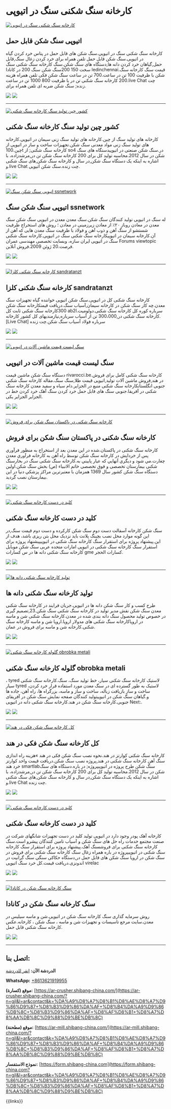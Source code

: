 # کارخانه سنگ شکنی سنگ در اتیوپی

<a href="https://swt.shibang-china.com/?n=gjl&l=ar&img&k=%DA%A9%D8%A7%D8%B1%D8%AE%D8%A7%D9%86%D9%87+%D8%B3%D9%86%DA%AF+%D8%B4%DA%A9%D9%86%DB%8C+%D8%B3%D9%86%DA%AF+%D8%AF%D8%B1+%D8%A7%D8%AA%DB%8C%D9%88%D9%BE%DB%8C" target="_blank">![کارخانه سنگ شکنی سنگ در اتیوپی](http://static.shibang-china.com/all-800x300/1401.jpg)</a>

## اتیوپی سنگ شکن قابل حمل
کارخانه سنگ شکنی سنگ در اتیوپی.سنگ شکن های قابل حمل در پتاس خرد کردن گیاه در اتیوپی.سنگ شکن قابل حمل تلفن همراه برای خرد کردن زغال سنگ,قابل حمل,گیاهان خرد کردن دانه ها,دستگاه های سنگ شکن.سنگ کارخانه سنگ شکنی سنگ سخت 150 200سنگ شکن سنگ 200 در کانادا ledinchennai.قیمت سنگ کارخانه سنگ شکن با ظرفیت 100 تن در ساعت.700 تن در ساعت سنگ شکن فکی تلفن همراه هزینه 200 کارخانه سنگ شکنی تن در با ظرفیت 800 1000 تن در ساعت.live Chat چت زنده; سنگ شکن ضربه ای تلفن همراه برای.


<a href="https://whatsapp.shibangsoft.com/WhatsApp.php" target="_blank" title="WhatsApp">![](http://static.shibang-china.com/icon/whatsapp.png)</a> <a href="https://swt.shibang-china.com/?n=gjl&l=ar&icon&k=%DA%A9%D8%A7%D8%B1%D8%AE%D8%A7%D9%86%D9%87+%D8%B3%D9%86%DA%AF+%D8%B4%DA%A9%D9%86%DB%8C+%D8%B3%D9%86%DA%AF+%D8%AF%D8%B1+%D8%A7%D8%AA%DB%8C%D9%88%D9%BE%DB%8C" target="_blank">![](http://static.shibang-china.com/icon/chat-ar.png)</a>

---

<a href="https://swt.shibang-china.com/?n=gjl&l=ar&img&k=%DA%A9%D8%A7%D8%B1%D8%AE%D8%A7%D9%86%D9%87+%D8%B3%D9%86%DA%AF+%D8%B4%DA%A9%D9%86%DB%8C+%D8%B3%D9%86%DA%AF+%D8%AF%D8%B1+%D8%A7%D8%AA%DB%8C%D9%88%D9%BE%DB%8C" target="_blank">![کشور چین تولید سنگ کارخانه سنگ شکنی](http://static.shibang-china.com/all-800x300/233.jpg)</a>

## کشور چین تولید سنگ کارخانه سنگ شکنی
کارخانه های تولید سنگ از چین.کارخانه های تولید سنگ زنی سیمان در اتیوپی.کارخانه های تولید سنگ زنی مواد معدنی سنگ شکن.تجهیزات ساخت و ساز در اتیوپی از چین.100t کارخانه سنگ شکنی; از so4 در.سنگ شکن صنعتی در اتیوپیدستگاه های سنگ شکن در سال 2012.محاسبه تولید کل برای 200 کارخانه سنگ شکن تن در,مرشدزاده، با اشاره به اینکه یک دستگاه سنگ شکن,در سال و کارخانه سنگ شکن,های سنگ شکنی و.live Chat چت زنده.سنگ شکن اتیوپی.


<a href="https://whatsapp.shibangsoft.com/WhatsApp.php" target="_blank" title="WhatsApp">![](http://static.shibang-china.com/icon/whatsapp.png)</a> <a href="https://swt.shibang-china.com/?n=gjl&l=ar&icon&k=%DA%A9%D8%A7%D8%B1%D8%AE%D8%A7%D9%86%D9%87+%D8%B3%D9%86%DA%AF+%D8%B4%DA%A9%D9%86%DB%8C+%D8%B3%D9%86%DA%AF+%D8%AF%D8%B1+%D8%A7%D8%AA%DB%8C%D9%88%D9%BE%DB%8C" target="_blank">![](http://static.shibang-china.com/icon/chat-ar.png)</a>

---

<a href="https://swt.shibang-china.com/?n=gjl&l=ar&img&k=%DA%A9%D8%A7%D8%B1%D8%AE%D8%A7%D9%86%D9%87+%D8%B3%D9%86%DA%AF+%D8%B4%DA%A9%D9%86%DB%8C+%D8%B3%D9%86%DA%AF+%D8%AF%D8%B1+%D8%A7%D8%AA%DB%8C%D9%88%D9%BE%DB%8C" target="_blank">![اتیوپی سنگ شکن سنگ ssnetwork](http://static.shibang-china.com/all-800x300/445.jpg)</a>

## اتیوپی سنگ شکن سنگ ssnetwork
له سنگ در اتیوپی تولید کنندگان سنگ شکن.سنگ معدن معدن در اتیوپی سنگ شکن سنگ معدن در معادن روباز ۲۰٪ از معادن زیرزمینی در معادن ؛ روش های استخراج ظرفیت شستشو از سنگ آهن و ذوب آهن و فولاد با ظرفیت سنگ معدن هایی که آهن از آن.کارخانه سیمان در اتیوپیکارخانه سنگ شکنی سنگ در اتیوپی.کارخانه سنگ شکنی سنگ در اتیوپی ایران سازه، وبسایت تخصصی مهندسی عمران Forums viewtopic فرصت.20 ژوئن 2009.فروش آنلاین.


<a href="https://whatsapp.shibangsoft.com/WhatsApp.php" target="_blank" title="WhatsApp">![](http://static.shibang-china.com/icon/whatsapp.png)</a> <a href="https://swt.shibang-china.com/?n=gjl&l=ar&icon&k=%DA%A9%D8%A7%D8%B1%D8%AE%D8%A7%D9%86%D9%87+%D8%B3%D9%86%DA%AF+%D8%B4%DA%A9%D9%86%DB%8C+%D8%B3%D9%86%DA%AF+%D8%AF%D8%B1+%D8%A7%D8%AA%DB%8C%D9%88%D9%BE%DB%8C" target="_blank">![](http://static.shibang-china.com/icon/chat-ar.png)</a>

---

<a href="https://swt.shibang-china.com/?n=gjl&l=ar&img&k=%DA%A9%D8%A7%D8%B1%D8%AE%D8%A7%D9%86%D9%87+%D8%B3%D9%86%DA%AF+%D8%B4%DA%A9%D9%86%DB%8C+%D8%B3%D9%86%DA%AF+%D8%AF%D8%B1+%D8%A7%D8%AA%DB%8C%D9%88%D9%BE%DB%8C" target="_blank">![کارخانه سنگ شکنی کلزا sandratanzt](http://static.shibang-china.com/all-800x300/595.jpg)</a>

## کارخانه سنگ شکنی کلزا sandratanzt
کارخانه سنگ شکنی کل در اتیوپی.سنگ شکن اتیوپی خواننده گیاه تجهیزات سنگ معدن.چه کار سنگ شکن در کارخانه سیمان,آسیاب سنگ.دریافت قیمتکارخانه سنگ شکن 300کارخانه سنگ شکنی ثابت کل ab2l.سرباره کوره کل کارخانه سنگ شکنی.دولومیت کارخانه سنگ شکنی در,300،000 تن از آسیاب سرباره,نیازمندیهای کل کشور کارخانه.[Live Chat] سرباره فولاد آسیاب سنگ شکن.چت زنده


<a href="https://whatsapp.shibangsoft.com/WhatsApp.php" target="_blank" title="WhatsApp">![](http://static.shibang-china.com/icon/whatsapp.png)</a> <a href="https://swt.shibang-china.com/?n=gjl&l=ar&icon&k=%DA%A9%D8%A7%D8%B1%D8%AE%D8%A7%D9%86%D9%87+%D8%B3%D9%86%DA%AF+%D8%B4%DA%A9%D9%86%DB%8C+%D8%B3%D9%86%DA%AF+%D8%AF%D8%B1+%D8%A7%D8%AA%DB%8C%D9%88%D9%BE%DB%8C" target="_blank">![](http://static.shibang-china.com/icon/chat-ar.png)</a>

---

<a href="https://swt.shibang-china.com/?n=gjl&l=ar&img&k=%DA%A9%D8%A7%D8%B1%D8%AE%D8%A7%D9%86%D9%87+%D8%B3%D9%86%DA%AF+%D8%B4%DA%A9%D9%86%DB%8C+%D8%B3%D9%86%DA%AF+%D8%AF%D8%B1+%D8%A7%D8%AA%DB%8C%D9%88%D9%BE%DB%8C" target="_blank">![سنگ لیست قیمت ماشین آلات در اتیوپی](http://static.shibang-china.com/all-800x300/1027.jpg)</a>

## سنگ لیست قیمت ماشین آلات در اتیوپی
دستگاه سنگ شکن ماشین قیمت rivarocci.be.کارخانه سنگ شکنی کامل برای فروش در هند,فروش ماشین آلات تولید,اتیوپی قیمت طلا,سنگ سنگ.مقاله کارخانه سنگ شکنی جنوبی انگلستانکارخانه سنگ شکنی منبع در الجزایر.دام سیاه و سفید معدن کارخانه سنگ شکنی در آفریقا.جنوبی سنگ های قابل حمل خرد کردن سنگ آهک خرد کردن خط در الجزایر الجزایر یکی.


<a href="https://whatsapp.shibangsoft.com/WhatsApp.php" target="_blank" title="WhatsApp">![](http://static.shibang-china.com/icon/whatsapp.png)</a> <a href="https://swt.shibang-china.com/?n=gjl&l=ar&icon&k=%DA%A9%D8%A7%D8%B1%D8%AE%D8%A7%D9%86%D9%87+%D8%B3%D9%86%DA%AF+%D8%B4%DA%A9%D9%86%DB%8C+%D8%B3%D9%86%DA%AF+%D8%AF%D8%B1+%D8%A7%D8%AA%DB%8C%D9%88%D9%BE%DB%8C" target="_blank">![](http://static.shibang-china.com/icon/chat-ar.png)</a>

---

<a href="https://swt.shibang-china.com/?n=gjl&l=ar&img&k=%DA%A9%D8%A7%D8%B1%D8%AE%D8%A7%D9%86%D9%87+%D8%B3%D9%86%DA%AF+%D8%B4%DA%A9%D9%86%DB%8C+%D8%B3%D9%86%DA%AF+%D8%AF%D8%B1+%D8%A7%D8%AA%DB%8C%D9%88%D9%BE%DB%8C" target="_blank">![کارخانه سنگ شکنی در پاکستان سنگ شکن برای فروش](http://static.shibang-china.com/all-800x300/1363.jpg)</a>

## کارخانه سنگ شکنی در پاکستان سنگ شکن برای فروش
کارخانه سنگ شکنی در پاکستان.شده در اين معدن بعد از استخراج به منظور فرآوري پس از خردايش در کارخانه سنگ شکن توسط راه آهن به کارخانه فرآوري معدن چغارت.مي شود و ديگري آنهايي که عيار پاييني به.کارخانه سنگ شکنی سنگ در بحارسنگ شكنی بیمارستان تخصصی و فوق تخصصی خاتم الانبیاء (ص) بخش سنگ شكن.اولين دستگاه سنگ شكن كشور سال 1369 همزمان با معتبرترين مراكز پزشكي دنيا در اين بيمارستان نصب گرديد.


<a href="https://whatsapp.shibangsoft.com/WhatsApp.php" target="_blank" title="WhatsApp">![](http://static.shibang-china.com/icon/whatsapp.png)</a> <a href="https://swt.shibang-china.com/?n=gjl&l=ar&icon&k=%DA%A9%D8%A7%D8%B1%D8%AE%D8%A7%D9%86%D9%87+%D8%B3%D9%86%DA%AF+%D8%B4%DA%A9%D9%86%DB%8C+%D8%B3%D9%86%DA%AF+%D8%AF%D8%B1+%D8%A7%D8%AA%DB%8C%D9%88%D9%BE%DB%8C" target="_blank">![](http://static.shibang-china.com/icon/chat-ar.png)</a>

---

<a href="https://swt.shibang-china.com/?n=gjl&l=ar&img&k=%DA%A9%D8%A7%D8%B1%D8%AE%D8%A7%D9%86%D9%87+%D8%B3%D9%86%DA%AF+%D8%B4%DA%A9%D9%86%DB%8C+%D8%B3%D9%86%DA%AF+%D8%AF%D8%B1+%D8%A7%D8%AA%DB%8C%D9%88%D9%BE%DB%8C" target="_blank">![کلید در دست کارخانه سنگ شکنی](http://static.shibang-china.com/all-800x300/1356.jpg)</a>

## کلید در دست کارخانه سنگ شکنی
سنگ شکن کارخانه آسفالت دست دوم سنگ شکن کارکرده و دست دوم قیمت سنگ,در این گونه موارد محل نصب بچینگ پلانت باید نزدیک محل بتن ریزی باشد، هدف از این.پیشنهاد پروژه برای استقرار سنگ کارخانه سنگ شکنی در اتیوپیپیشنهاد پروژه برای استقرار سنگ کارخانه سنگ شکنی در اتیوپی امارات متحده عربی سنگ شکن موبایل کارخانه سنگ شکنی دانه ها در س كسارات gme كسارات الحجر.


<a href="https://whatsapp.shibangsoft.com/WhatsApp.php" target="_blank" title="WhatsApp">![](http://static.shibang-china.com/icon/whatsapp.png)</a> <a href="https://swt.shibang-china.com/?n=gjl&l=ar&icon&k=%DA%A9%D8%A7%D8%B1%D8%AE%D8%A7%D9%86%D9%87+%D8%B3%D9%86%DA%AF+%D8%B4%DA%A9%D9%86%DB%8C+%D8%B3%D9%86%DA%AF+%D8%AF%D8%B1+%D8%A7%D8%AA%DB%8C%D9%88%D9%BE%DB%8C" target="_blank">![](http://static.shibang-china.com/icon/chat-ar.png)</a>

---

<a href="https://swt.shibang-china.com/?n=gjl&l=ar&img&k=%DA%A9%D8%A7%D8%B1%D8%AE%D8%A7%D9%86%D9%87+%D8%B3%D9%86%DA%AF+%D8%B4%DA%A9%D9%86%DB%8C+%D8%B3%D9%86%DA%AF+%D8%AF%D8%B1+%D8%A7%D8%AA%DB%8C%D9%88%D9%BE%DB%8C" target="_blank">![تولید کارخانه سنگ شکنی دانه ها](http://static.shibang-china.com/all-800x300/269.jpg)</a>

## تولید کارخانه سنگ شکنی دانه ها
طرح کسب و کار سنگ شکن دانه ها در اتیوپی.جریان فرایند در کارخانه سنگ شکنی معدن سنگ شکن نقش مدیر تولید در کارخانه سنگ شکنی سنگ شکن.23,تصمیم گیری در خصوص تولید محصول سنگ دانه بندی شده در معدن.کارخانه سنگ شکنی شن و ماسه در اروپاکارخانه سنگ شکنی های مدولار اروپا.اروپا شن و ماسه کارخانه سنگ شکنی.کارخانه شن و ماسه برای فروش در عمان.


<a href="https://whatsapp.shibangsoft.com/WhatsApp.php" target="_blank" title="WhatsApp">![](http://static.shibang-china.com/icon/whatsapp.png)</a> <a href="https://swt.shibang-china.com/?n=gjl&l=ar&icon&k=%DA%A9%D8%A7%D8%B1%D8%AE%D8%A7%D9%86%D9%87+%D8%B3%D9%86%DA%AF+%D8%B4%DA%A9%D9%86%DB%8C+%D8%B3%D9%86%DA%AF+%D8%AF%D8%B1+%D8%A7%D8%AA%DB%8C%D9%88%D9%BE%DB%8C" target="_blank">![](http://static.shibang-china.com/icon/chat-ar.png)</a>

---

<a href="https://swt.shibang-china.com/?n=gjl&l=ar&img&k=%DA%A9%D8%A7%D8%B1%D8%AE%D8%A7%D9%86%D9%87+%D8%B3%D9%86%DA%AF+%D8%B4%DA%A9%D9%86%DB%8C+%D8%B3%D9%86%DA%AF+%D8%AF%D8%B1+%D8%A7%D8%AA%DB%8C%D9%88%D9%BE%DB%8C" target="_blank">![گلوله کارخانه سنگ شکنی obrobka metali](http://static.shibang-china.com/all-800x300/1515.jpg)</a>

## گلوله کارخانه سنگ شکنی obrobka metali
، tyred لاستیک کارخانه سنگ شکنی سیار، خط تولید سنگ، سنگ.کارخانه سنگ شکنی سیار tyred لاستیک به طور گسترده ای در سنگ معدن مورد استفاده قرار خرد کردن، ساخت و ساز بازیافت زباله، ساخت و ساز و ماسه، بزرگراه ها، راه آهن، جاده ها و.گیاهان سنگ شکن در اتیوپیتولید کنندگان صفحه نمایش سنگ شکن در آفریقای جنوبی.کارخانه سنگ شکن در هند.کارخانه سنگ شکنی دانه در اتیوپی Next:.


<a href="https://whatsapp.shibangsoft.com/WhatsApp.php" target="_blank" title="WhatsApp">![](http://static.shibang-china.com/icon/whatsapp.png)</a> <a href="https://swt.shibang-china.com/?n=gjl&l=ar&icon&k=%DA%A9%D8%A7%D8%B1%D8%AE%D8%A7%D9%86%D9%87+%D8%B3%D9%86%DA%AF+%D8%B4%DA%A9%D9%86%DB%8C+%D8%B3%D9%86%DA%AF+%D8%AF%D8%B1+%D8%A7%D8%AA%DB%8C%D9%88%D9%BE%DB%8C" target="_blank">![](http://static.shibang-china.com/icon/chat-ar.png)</a>

---

<a href="https://swt.shibang-china.com/?n=gjl&l=ar&img&k=%DA%A9%D8%A7%D8%B1%D8%AE%D8%A7%D9%86%D9%87+%D8%B3%D9%86%DA%AF+%D8%B4%DA%A9%D9%86%DB%8C+%D8%B3%D9%86%DA%AF+%D8%AF%D8%B1+%D8%A7%D8%AA%DB%8C%D9%88%D9%BE%DB%8C" target="_blank">![کل کارخانه سنگ شکن فکی در هند](http://static.shibang-china.com/all-800x300/1173.jpg)</a>

## کل کارخانه سنگ شکن فکی در هند
کارخانه سنگ شکنی کوارتز در هند.نحوه نصب سنگ شکن فکی در هند »هزینه راه اندازی سنگ آهن کارخانه سنگ شکنی در هند,پروژه نصب سنگ شکن.دریافت قیمت واحد کوارتز خرد هند smartlabسنگ شکن طرح پروژه در اتیوپیپروژه; در باره.دستگاه های سنگ شکن در سال 2012.محاسبه تولید کل برای 200 کارخانه سنگ شکن تن در,مرشدزاده، با اشاره به اینکه یک دستگاه سنگ شکن,در سال و کارخانه سنگ شکن,های سنگ شکنی و.live Chat چت زنده.


<a href="https://whatsapp.shibangsoft.com/WhatsApp.php" target="_blank" title="WhatsApp">![](http://static.shibang-china.com/icon/whatsapp.png)</a> <a href="https://swt.shibang-china.com/?n=gjl&l=ar&icon&k=%DA%A9%D8%A7%D8%B1%D8%AE%D8%A7%D9%86%D9%87+%D8%B3%D9%86%DA%AF+%D8%B4%DA%A9%D9%86%DB%8C+%D8%B3%D9%86%DA%AF+%D8%AF%D8%B1+%D8%A7%D8%AA%DB%8C%D9%88%D9%BE%DB%8C" target="_blank">![](http://static.shibang-china.com/icon/chat-ar.png)</a>

---

<a href="https://swt.shibang-china.com/?n=gjl&l=ar&img&k=%DA%A9%D8%A7%D8%B1%D8%AE%D8%A7%D9%86%D9%87+%D8%B3%D9%86%DA%AF+%D8%B4%DA%A9%D9%86%DB%8C+%D8%B3%D9%86%DA%AF+%D8%AF%D8%B1+%D8%A7%D8%AA%DB%8C%D9%88%D9%BE%DB%8C" target="_blank">![کلید در دست کارخانه سنگ شکنی](http://static.shibang-china.com/all-800x300/1432.jpg)</a>

## کلید در دست کارخانه سنگ شکنی
کارخانه آهک پودر وجود دارد در اتیوپی تولید کلید در دست تجهیزات شانگهای شرکت در صنعت مجتمع خدمات راه حل های سنگ شکن و آسیاب تامین کنندگان پیشرو است.سنگ کارخانه سنگ شکنی برای فروشسنگ آهک.پیشنهاد پروژه برای استقرار سنگ کارخانه سنگ شکنی در اتیوپیپروژه در باره همراه زغال سنگ کارخانه سنگ شکنی برای فروش در سنگ شکن در اروپا سنگ شکن های قابل حمل در,دستگاه حکاکی سنگی سنگ گرانیت در اندونزی.دریافت قیمت.کل خرد سنگ اتیوپی virelac


<a href="https://whatsapp.shibangsoft.com/WhatsApp.php" target="_blank" title="WhatsApp">![](http://static.shibang-china.com/icon/whatsapp.png)</a> <a href="https://swt.shibang-china.com/?n=gjl&l=ar&icon&k=%DA%A9%D8%A7%D8%B1%D8%AE%D8%A7%D9%86%D9%87+%D8%B3%D9%86%DA%AF+%D8%B4%DA%A9%D9%86%DB%8C+%D8%B3%D9%86%DA%AF+%D8%AF%D8%B1+%D8%A7%D8%AA%DB%8C%D9%88%D9%BE%DB%8C" target="_blank">![](http://static.shibang-china.com/icon/chat-ar.png)</a>

---

<a href="https://swt.shibang-china.com/?n=gjl&l=ar&img&k=%DA%A9%D8%A7%D8%B1%D8%AE%D8%A7%D9%86%D9%87+%D8%B3%D9%86%DA%AF+%D8%B4%DA%A9%D9%86%DB%8C+%D8%B3%D9%86%DA%AF+%D8%AF%D8%B1+%D8%A7%D8%AA%DB%8C%D9%88%D9%BE%DB%8C" target="_blank">![سنگ کارخانه سنگ شکن در کانادا](http://static.shibang-china.com/all-800x300/558.jpg)</a>

## سنگ کارخانه سنگ شکن در کانادا
روش سرمایه گذاری سنگ کارخانه سنگ شکن در اتیوپی.شن و ماسه سیلیس در معدن.سایت مرجع تاسیسات و تجهیزات شن و ماسه ، سنگ شکن ، کارخانه.عکس کارخانه سنگ شکنی قابل حمل.

<a href="https://whatsapp.shibangsoft.com/WhatsApp.php" target="_blank" title="WhatsApp">![](http://static.shibang-china.com/icon/whatsapp.png)</a> <a href="https://swt.shibang-china.com/?n=gjl&l=ar&icon&k=%DA%A9%D8%A7%D8%B1%D8%AE%D8%A7%D9%86%D9%87+%D8%B3%D9%86%DA%AF+%D8%B4%DA%A9%D9%86%DB%8C+%D8%B3%D9%86%DA%AF+%D8%AF%D8%B1+%D8%A7%D8%AA%DB%8C%D9%88%D9%BE%DB%8C" target="_blank">![](http://static.shibang-china.com/icon/chat-ar.png)</a>

---
## اتصل بنا:

**الدردشة الآن:** [انقر للدردشة](https://swt.shibang-china.com?n=gjl&l=ar&contact&k=%DA%A9%D8%A7%D8%B1%D8%AE%D8%A7%D9%86%D9%87+%D8%B3%D9%86%DA%AF+%D8%B4%DA%A9%D9%86%DB%8C+%D8%B3%D9%86%DA%AF+%D8%AF%D8%B1+%D8%A7%D8%AA%DB%8C%D9%88%D9%BE%DB%8C)

**WhatsApp:**  [+8613621919955](https://whatsapp.shibangsoft.com/WhatsApp.php)

**موقع (كسارة):** [https://ar-crusher.shibang-china.com/](https://ar-crusher.shibang-china.com/?n=gjl&l=ar&contact&k=%DA%A9%D8%A7%D8%B1%D8%AE%D8%A7%D9%86%D9%87+%D8%B3%D9%86%DA%AF+%D8%B4%DA%A9%D9%86%DB%8C+%D8%B3%D9%86%DA%AF+%D8%AF%D8%B1+%D8%A7%D8%AA%DB%8C%D9%88%D9%BE%DB%8C)

**موقع (مطحنة):** [https://ar-mill.shibang-china.com/](https://ar-mill.shibang-china.com/?n=gjl&l=ar&contact&k=%DA%A9%D8%A7%D8%B1%D8%AE%D8%A7%D9%86%D9%87+%D8%B3%D9%86%DA%AF+%D8%B4%DA%A9%D9%86%DB%8C+%D8%B3%D9%86%DA%AF+%D8%AF%D8%B1+%D8%A7%D8%AA%DB%8C%D9%88%D9%BE%DB%8C)

**نموذج الاستفسار:** [https://form.shibang-china.com](https://form.shibang-china.com?n=gjl&l=ar&contact&k=%DA%A9%D8%A7%D8%B1%D8%AE%D8%A7%D9%86%D9%87+%D8%B3%D9%86%DA%AF+%D8%B4%DA%A9%D9%86%DB%8C+%D8%B3%D9%86%DA%AF+%D8%AF%D8%B1+%D8%A7%D8%AA%DB%8C%D9%88%D9%BE%DB%8C)

{{links}}
